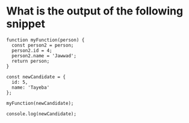 # What is the output of the following snippet

```
function myFunction(person) {
  const person2 = person;
  person2.id = 4;
  person2.name = 'Jawwad';
  return person;
}

const newCandidate = {
  id: 5,
  name: 'Tayeba'
};

myFunction(newCandidate);

console.log(newCandidate);
```
